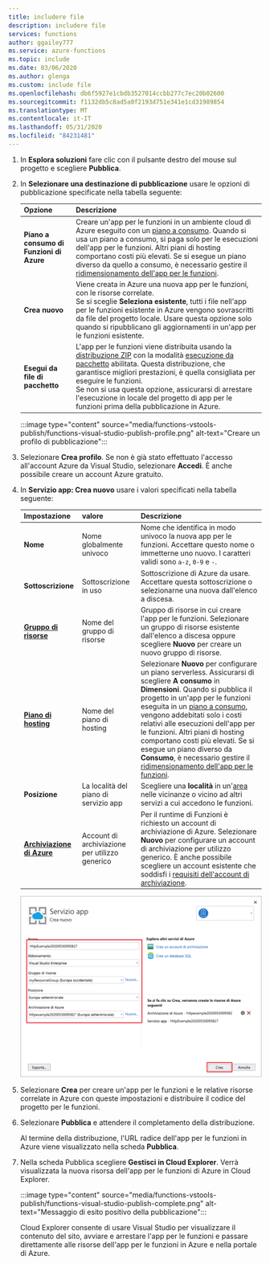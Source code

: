 ```yaml
---
title: includere file
description: includere file
services: functions
author: ggailey777
ms.service: azure-functions
ms.topic: include
ms.date: 03/06/2020
ms.author: glenga
ms.custom: include file
ms.openlocfilehash: db6f5927e1cbdb3527014ccbb277c7ec20b02600
ms.sourcegitcommit: f1132db5c8ad5a0f2193d751e341e1cd31989854
ms.translationtype: MT
ms.contentlocale: it-IT
ms.lasthandoff: 05/31/2020
ms.locfileid: "84231481"
---
```

1. In **Esplora soluzioni** fare clic con il pulsante destro del mouse sul progetto e scegliere **Pubblica**.

1. In **Selezionare una destinazione di pubblicazione** usare le opzioni di pubblicazione specificate nella tabella seguente: 

    | Opzione      | Descrizione                                |
    | ------------ |  -------------------------------------------------- |
    | **Piano a consumo di Funzioni di Azure** | Creare un'app per le funzioni in un ambiente cloud di Azure eseguito con un [piano a consumo](../articles/azure-functions/functions-scale.md#consumption-plan). Quando si usa un piano a consumo, si paga solo per le esecuzioni dell'app per le funzioni. Altri piani di hosting comportano costi più elevati. Se si esegue un piano diverso da quello a consumo, è necessario gestire il [ridimensionamento dell'app per le funzioni](../articles/azure-functions/functions-scale.md).| 
    | **Crea nuovo** | Viene creata in Azure una nuova app per le funzioni, con le risorse correlate. <br/>Se si sceglie **Seleziona esistente**, tutti i file nell'app per le funzioni esistente in Azure vengono sovrascritti da file del progetto locale. Usare questa opzione solo quando si ripubblicano gli aggiornamenti in un'app per le funzioni esistente. |
    | **Esegui da file di pacchetto** | L'app per le funzioni viene distribuita usando la [distribuzione ZIP](../articles/azure-functions/functions-deployment-technologies.md#zip-deploy) con la modalità [esecuzione da pacchetto](../articles/azure-functions/run-functions-from-deployment-package.md) abilitata. Questa distribuzione, che garantisce migliori prestazioni, è quella consigliata per eseguire le funzioni. <br/>Se non si usa questa opzione, assicurarsi di arrestare l'esecuzione in locale del progetto di app per le funzioni prima della pubblicazione in Azure. |

    :::image type="content" source="media/functions-vstools-publish/functions-visual-studio-publish-profile.png" alt-text="Creare un profilo di pubblicazione":::


1. Selezionare **Crea profilo**. Se non è già stato effettuato l'accesso all'account Azure da Visual Studio, selezionare **Accedi**. È anche possibile creare un account Azure gratuito.

1. In **Servizio app: Crea nuovo** usare i valori specificati nella tabella seguente:

    | Impostazione      | valore  | Descrizione                                |
    | ------------ |  ------- | -------------------------------------------------- |
    | **Nome** | Nome globalmente univoco | Nome che identifica in modo univoco la nuova app per le funzioni. Accettare questo nome o immetterne uno nuovo. I caratteri validi sono `a-z`, `0-9` e `-`. |
    | **Sottoscrizione** | Sottoscrizione in uso | Sottoscrizione di Azure da usare. Accettare questa sottoscrizione o selezionarne una nuova dall'elenco a discesa. |
    | **[Gruppo di risorse](../articles/azure-resource-manager/management/overview.md)** | Nome del gruppo di risorse |  Gruppo di risorse in cui creare l'app per le funzioni. Selezionare un gruppo di risorse esistente dall'elenco a discesa oppure scegliere **Nuovo** per creare un nuovo gruppo di risorse.|
    | **[Piano di hosting](../articles/azure-functions/functions-scale.md)** | Nome del piano di hosting | Selezionare **Nuovo** per configurare un piano serverless. Assicurarsi di scegliere **A consumo** in **Dimensioni**. Quando si pubblica il progetto in un'app per le funzioni eseguita in un [piano a consumo](../articles/azure-functions/functions-scale.md#consumption-plan), vengono addebitati solo i costi relativi alle esecuzioni dell'app per le funzioni. Altri piani di hosting comportano costi più elevati. Se si esegue un piano diverso da **Consumo**, è necessario gestire il [ridimensionamento dell'app per le funzioni](../articles/azure-functions/functions-scale.md).  |
    | **Posizione** | La località del piano di servizio app | Scegliere una **località** in un'[area](https://azure.microsoft.com/regions/) nelle vicinanze o vicino ad altri servizi a cui accedono le funzioni. |
    | **[Archiviazione di Azure](../articles/storage/common/storage-account-create.md)** | Account di archiviazione per utilizzo generico | Per il runtime di Funzioni è richiesto un account di archiviazione di Azure. Selezionare **Nuovo** per configurare un account di archiviazione per utilizzo generico. È anche possibile scegliere un account esistente che soddisfi i [requisiti dell'account di archiviazione](../articles/azure-functions/functions-scale.md#storage-account-requirements).  |

    ![Finestra di dialogo Crea servizio app](./media/functions-vstools-publish/functions-visual-studio-publish.png)

1. Selezionare **Crea** per creare un'app per le funzioni e le relative risorse correlate in Azure con queste impostazioni e distribuire il codice del progetto per le funzioni. 

1. Selezionare **Pubblica** e attendere il completamento della distribuzione. 

    Al termine della distribuzione, l'URL radice dell'app per le funzioni in Azure viene visualizzato nella scheda **Pubblica**. 
    
1.  Nella scheda Pubblica scegliere **Gestisci in Cloud Explorer**. Verrà visualizzata la nuova risorsa dell'app per le funzioni di Azure in Cloud Explorer. 
    
    :::image type="content" source="media/functions-vstools-publish/functions-visual-studio-publish-complete.png" alt-text="Messaggio di esito positivo della pubblicazione":::
    
    Cloud Explorer consente di usare Visual Studio per visualizzare il contenuto del sito, avviare e arrestare l'app per le funzioni e passare direttamente alle risorse dell'app per le funzioni in Azure e nella portale di Azure. 